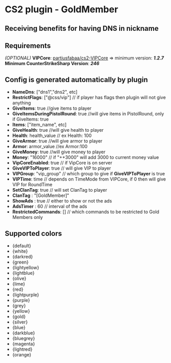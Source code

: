 # CS2 plugin - GoldMember
## Receiving benefits for having DNS in nickname

## Requirements
*(OPTIONAL)* **VIPCore**:  [partiusfabaa/cs2-VIPCore](https://github.com/partiusfabaa/cs2-VIPCore) => minimum version: ***1.2.7***\
**Minimum CounterStrikeSharp Version**: ***246***

## Config is generated automatically by plugin
- **NameDns**: ["dns1","dns2", etc]
- **RestrictFlags**: ["@css/vip"] // if player has flags then plugin will not give anything
- **GiveItems**: true //give items to player
- **GiveItemsDuringPistolRound**: true //will give items in PistolRound, only if GiveItems: true
- **Items**: ["item_name", etc]
- **GiveHealth**: true //will give health to player
- **Health**: health_value // ex Health: 100
- **GiveArmor**: true //will give armor to player
- **Armor**: armor_value //ex Armor:100
- **GiveMoney**: true //will give money to player
- **Money**: "16000" // if "++3000" will add 3000 to current money value
- **VipCoreEnabled**: true // if VipCore is on server
- **GiveVIPToPlayer**: true // will give VIP to player
- **VIPGroup**: "vip_group" // which group to give if **GiveVIPToPlayer** is true
- **VIPTime**: time // depends on TimeMode from VIPCore, if 0 then will give VIP for RoundTime
- **SetClanTag**: true // will set ClanTag to player
- **ClanTag** : "[GoldMember]"
- **ShowAds** : true // either to show or not the ads
- **AdsTimer** : 60 // interval of the ads
- **RestrictedCommands**: [] // which commands to be restricted to Gold Members only

## Supported colors
- {default}
- {white}
- {darkred}
- {green}
- {lightyellow}
- {lightblue}
- {olive}
- {lime}
- {red}
- {lightpurple}
- {purple}
- {grey}
- {yellow}
- {gold}
- {silver}
- {blue}
- {darkblue}
- {bluegrey}
- {magenta}
- {lightred}
- {orange}
